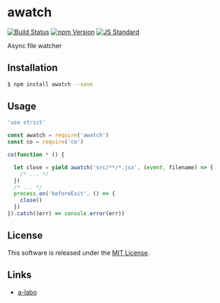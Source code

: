 awatch
==========

<!---
This file is generated by ape-tmpl. Do not update manually.
--->

<!-- Badge Start -->
<a name="badges"></a>

[![Build Status][bd_travis_shield_url]][bd_travis_url]
[![npm Version][bd_npm_shield_url]][bd_npm_url]
[![JS Standard][bd_standard_shield_url]][bd_standard_url]

[bd_repo_url]: https://github.com/a-labo/awatch
[bd_travis_url]: http://travis-ci.org/a-labo/awatch
[bd_travis_shield_url]: http://img.shields.io/travis/a-labo/awatch.svg?style=flat
[bd_travis_com_url]: http://travis-ci.com/a-labo/awatch
[bd_travis_com_shield_url]: https://api.travis-ci.com/a-labo/awatch.svg?token=
[bd_license_url]: https://github.com/a-labo/awatch/blob/master/LICENSE
[bd_codeclimate_url]: http://codeclimate.com/github/a-labo/awatch
[bd_codeclimate_shield_url]: http://img.shields.io/codeclimate/github/a-labo/awatch.svg?style=flat
[bd_codeclimate_coverage_shield_url]: http://img.shields.io/codeclimate/coverage/github/a-labo/awatch.svg?style=flat
[bd_gemnasium_url]: https://gemnasium.com/a-labo/awatch
[bd_gemnasium_shield_url]: https://gemnasium.com/a-labo/awatch.svg
[bd_npm_url]: http://www.npmjs.org/package/awatch
[bd_npm_shield_url]: http://img.shields.io/npm/v/awatch.svg?style=flat
[bd_standard_url]: http://standardjs.com/
[bd_standard_shield_url]: https://img.shields.io/badge/code%20style-standard-brightgreen.svg

<!-- Badge End -->


<!-- Description Start -->
<a name="description"></a>

Async file watcher

<!-- Description End -->


<!-- Overview Start -->
<a name="overview"></a>



<!-- Overview End -->


<!-- Sections Start -->
<a name="sections"></a>

<!-- Section from "doc/guides/01.Installation.md.hbs" Start -->

<a name="section-doc-guides-01-installation-md"></a>

Installation
-----

```bash
$ npm install awatch --save
```


<!-- Section from "doc/guides/01.Installation.md.hbs" End -->

<!-- Section from "doc/guides/02.Usage.md.hbs" Start -->

<a name="section-doc-guides-02-usage-md"></a>

Usage
---------

```javascript
'use strict'

const awatch = require('awatch')
const co = require('co')

co(function * () {

  let close = yield awatch('src/**/*.jsx', (event, filename) => {
    /* ... */
  })
  /* ... */
  process.on('beforeExit', () => {
    close()
  })
}).catch((err) => console.error(err))

```


<!-- Section from "doc/guides/02.Usage.md.hbs" End -->


<!-- Sections Start -->


<!-- LICENSE Start -->
<a name="license"></a>

License
-------
This software is released under the [MIT License](https://github.com/a-labo/awatch/blob/master/LICENSE).

<!-- LICENSE End -->


<!-- Links Start -->
<a name="links"></a>

Links
------

+ [a-labo][a_labo_url]

[a_labo_url]: https://github.com/a-labo

<!-- Links End -->
